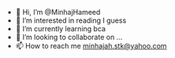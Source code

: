 - 👋 Hi, I’m @MinhajHameed
- 👀 I’m interested in reading I guess 
- 🌱 I’m currently learning bca
- 💞️ I’m looking to collaborate on ...
- 📫 How to reach me minhajah.stk@yahoo.com 

<!---
mnjstk/mnjstk is a ✨ special ✨ repository because its `README.md` (this file) appears on your GitHub profile.
You can click the Preview link to take a look at your changes.
--->

